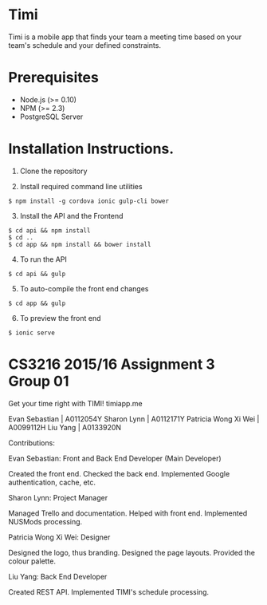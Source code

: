 # Timi

Timi is a mobile app that finds your team a meeting time based on your
team's schedule and your defined constraints.

# Prerequisites

* Node.js (>= 0.10)
* NPM (>= 2.3)
* PostgreSQL Server

# Installation Instructions.

1. Clone the repository

2. Install required command line utilities
```
$ npm install -g cordova ionic gulp-cli bower
```
3. Install the API and the Frontend
```
$ cd api && npm install
$ cd ..
$ cd app && npm install && bower install
```
4. To run the API
```
$ cd api && gulp
```
5. To auto-compile the front end changes
```
$ cd app && gulp
```
6. To preview the front end
```
$ ionic serve
```

# CS3216 2015/16 Assignment 3 Group 01
Get your time right with TIMI!
timiapp.me

Evan Sebastian | A0112054Y
Sharon Lynn | A0112171Y
Patricia Wong Xi Wei | A0099112H
Liu Yang | A0133920N

Contributions:

Evan Sebastian: Front and Back End Developer (Main Developer)

Created the front end.
Checked the back end.
Implemented Google authentication, cache, etc.

Sharon Lynn: Project Manager

Managed Trello and documentation.
Helped with front end.
Implemented NUSMods processing.

Patricia Wong Xi Wei: Designer

Designed the logo, thus branding.
Designed the page layouts.
Provided the colour palette.

Liu Yang: Back End Developer

Created REST API.
Implemented TIMI's schedule processing.
